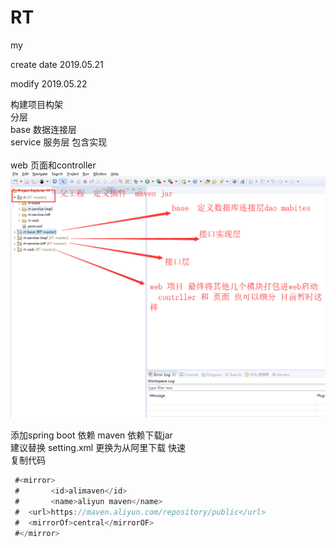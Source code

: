 # RT
my


create date  2019.05.21

modify 2019.05.22

 构建项目构架</br>
 分层 </br>
 	base 	数据连接层</br>
	service 服务层  包含实现</br>	
	web	页面和controller</br>
![rt](https://github.com/Weikn/school/blob/master/pojectInfo.png "rt")  
	
	
 添加spring boot 依赖 maven 依赖下载jar</br>
 建议替换 setting.xml 更换为从阿里下载 快速</br>
 复制代码</br>

```Java
 #<mirror>
 #       <id>alimaven</id>
 #       <name>aliyun maven</name>
 #	<url>https://maven.aliyun.com/repository/public</url>
 #	<mirrorOf>central</mirrorOF> 
 #</mirror>
 ```
 
